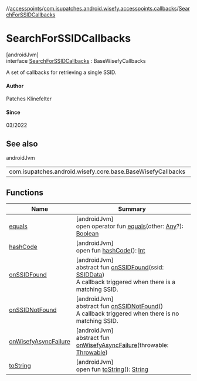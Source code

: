 //[accesspoints](../../../index.md)/[com.isupatches.android.wisefy.accesspoints.callbacks](../index.md)/[SearchForSSIDCallbacks](index.md)

# SearchForSSIDCallbacks

[androidJvm]\
interface [SearchForSSIDCallbacks](index.md) : BaseWisefyCallbacks

A set of callbacks for retrieving a single SSID.

#### Author

Patches Klinefelter

#### Since

03/2022

## See also

androidJvm

| | |
|---|---|
| com.isupatches.android.wisefy.core.base.BaseWisefyCallbacks |  |

## Functions

| Name | Summary |
|---|---|
| [equals](../../com.isupatches.android.wisefy.accesspoints.entities/-search-for-single-s-s-i-d-request/-b-s-s-i-d/index.md#585090901%2FFunctions%2F974708819) | [androidJvm]<br>open operator fun [equals](../../com.isupatches.android.wisefy.accesspoints.entities/-search-for-single-s-s-i-d-request/-b-s-s-i-d/index.md#585090901%2FFunctions%2F974708819)(other: [Any](https://kotlinlang.org/api/latest/jvm/stdlib/kotlin/-any/index.html)?): [Boolean](https://kotlinlang.org/api/latest/jvm/stdlib/kotlin/-boolean/index.html) |
| [hashCode](../../com.isupatches.android.wisefy.accesspoints.entities/-search-for-single-s-s-i-d-request/-b-s-s-i-d/index.md#1794629105%2FFunctions%2F974708819) | [androidJvm]<br>open fun [hashCode](../../com.isupatches.android.wisefy.accesspoints.entities/-search-for-single-s-s-i-d-request/-b-s-s-i-d/index.md#1794629105%2FFunctions%2F974708819)(): [Int](https://kotlinlang.org/api/latest/jvm/stdlib/kotlin/-int/index.html) |
| [onSSIDFound](on-s-s-i-d-found.md) | [androidJvm]<br>abstract fun [onSSIDFound](on-s-s-i-d-found.md)(ssid: [SSIDData](../../com.isupatches.android.wisefy.accesspoints.entities/-s-s-i-d-data/index.md))<br>A callback triggered when there is a matching SSID. |
| [onSSIDNotFound](on-s-s-i-d-not-found.md) | [androidJvm]<br>abstract fun [onSSIDNotFound](on-s-s-i-d-not-found.md)()<br>A callback triggered when there is no matching SSID. |
| [onWisefyAsyncFailure](../-search-for-s-s-i-ds-callbacks/index.md#823639724%2FFunctions%2F974708819) | [androidJvm]<br>abstract fun [onWisefyAsyncFailure](../-search-for-s-s-i-ds-callbacks/index.md#823639724%2FFunctions%2F974708819)(throwable: [Throwable](https://kotlinlang.org/api/latest/jvm/stdlib/kotlin/-throwable/index.html)) |
| [toString](../../com.isupatches.android.wisefy.accesspoints.entities/-search-for-single-s-s-i-d-request/-b-s-s-i-d/index.md#1616463040%2FFunctions%2F974708819) | [androidJvm]<br>open fun [toString](../../com.isupatches.android.wisefy.accesspoints.entities/-search-for-single-s-s-i-d-request/-b-s-s-i-d/index.md#1616463040%2FFunctions%2F974708819)(): [String](https://kotlinlang.org/api/latest/jvm/stdlib/kotlin/-string/index.html) |
